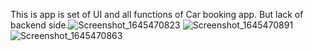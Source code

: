 This is app is set of UI and all functions of Car booking app. But lack of backend side.![Screenshot_1645470823](https://user-images.githubusercontent.com/95920827/157425290-66444ca0-08c0-4b8c-9229-e71f03b34e8b.png)
![Screenshot_1645470891](https://user-images.githubusercontent.com/95920827/157425309-b51f89e9-9135-467b-bc45-c2b26a13f550.png)
![Screenshot_1645470863](https://user-images.githubusercontent.com/95920827/157425317-45a3172c-0b51-4c16-a2c7-cf3ebfbbf461.png)
